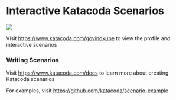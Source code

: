 # Interactive Katacoda Scenarios

[![](http://shields.katacoda.com/katacoda/govindkube/count.svg)](https://www.katacoda.com/govindkube "Get your profile on Katacoda.com")

Visit https://www.katacoda.com/govindkube to view the profile and interactive scenarios

### Writing Scenarios
Visit https://www.katacoda.com/docs to learn more about creating Katacoda scenarios

For examples, visit https://github.com/katacoda/scenario-example

